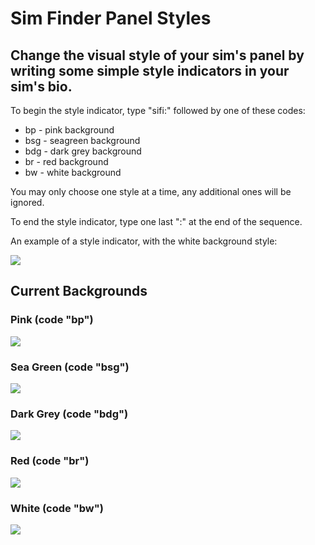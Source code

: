 # Sim Finder Panel Styles

**Change the visual style of your sim's panel by writing some simple style indicators in your sim's bio.**
---
To begin the style indicator, type "sifi:" followed by one of these codes:

- bp - pink background
- bsg - seagreen background
- bdg - dark grey background
- br - red background
- bw - white background

You may only choose one style at a time, any additional ones will be ignored.

To end the style indicator, type one last ":" at the end of the sequence.



An example of a style indicator, with the white background style:

![](https://i.imgur.com/YrIDVJq.png)

## Current Backgrounds
### Pink (code "bp")
![](https://i.imgur.com/Qsvn9Xp.png)

### Sea Green (code "bsg")
![](https://i.imgur.com/vNHO3ud.png)

### Dark Grey (code "bdg")
![](https://i.imgur.com/J8VW3Eh.png)

### Red (code "br")
![](https://i.imgur.com/kTwbn5u.png)

### White (code "bw")
![](https://i.imgur.com/SCNTa36.png)
